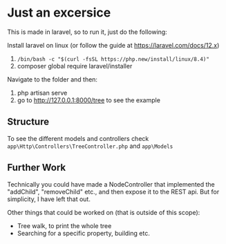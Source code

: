 # Just an excersice

This is made in laravel, so to run it, just do the following:

Install laravel on linux (or follow the guide at https://laravel.com/docs/12.x)
1. `/bin/bash -c "$(curl -fsSL https://php.new/install/linux/8.4)"`
2. composer global require laravel/installer

Navigate to the folder and then:
1. php artisan serve
2. go to http://127.0.0.1:8000/tree to see the example

## Structure
To see the different models and controllers check `app\Http\Controllers\TreeController.php` and `app\Models`

## Further Work
Technically you could have made a NodeController that implemented the "addChild", "removeChild" etc., and then expose it to the REST api. But for simplicity, I have left that out. 

Other things that could be worked on (that is outside of this scope):
- Tree walk, to print the whole tree
- Searching for a specific property, building etc.
